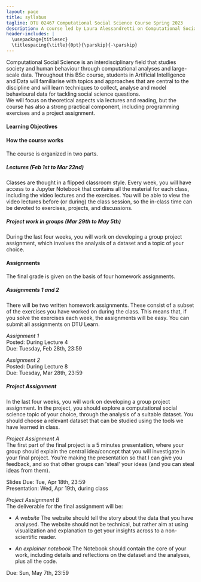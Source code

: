 ```yaml
---
layout: page
title: syllabus
tagline: DTU 02467 Computational Social Science Course Spring 2023
description: A course led by Laura Alessandretti on Computational Social Science
header-includes: |
  \usepackage{titlesec}
  \titlespacing{\title}{0pt}{\parskip}{-\parskip}
---
```



Computational Social Science is an interdisciplinary field that studies society and human behaviour through computational analyses and large-scale data.
Throughout this BSc course, students in Artificial Intelligence and Data will familiarise with topics and approaches that are central to the discipline
and will learn techniques to collect, analyse and model behavioural data for tackling social science questions.  
We will focus on theoretical aspects via lectures and reading, but the course has also a strong practical component, including programming exercises and a project assignment.

#### Learning Objectives

#### How the course works
The course is organized in two parts.  

##### Lectures (Feb 1st to Mar 22nd)
Classes are thought in a flipped classroom style. Every week, you will have access to a Jupyter Notebook that contains all the material for each class, including the video lectures and the exercises. You will be able to view the video lectures before (or during) the class session, so the in-class time can be devoted to exercises, projects, and discussions.  

##### Project work in groups (Mar 29th to May 5th)  

During the last four weeks, you will work on developing a group project assignment, which involves the analysis of a dataset and a topic of your choice.    

#### Assignments

The final grade is given on the basis of four homework assignments.

##### Assignments 1 and 2
There will be two written homework assignments. These consist of a subset of the exercises you have worked on during the class. This means that, if you solve the exercises each week, the assignments will be easy. You can submit all assignments on DTU Learn.


_Assignment 1_  
Posted: During Lecture 4  
Due: Tuesday, Feb 28th, 23:59


_Assignment 2_  
Posted: During Lecture 8  
Due: Tuesday, Mar 28th, 23:59  


##### Project Assignment
In the last four weeks, you will work on developing a group project assignment.
In the project, you should explore a computational social science topic of your choice, through the analysis of a suitable dataset. You should choose a relevant dataset that can be studied using the tools we have learned in class.

_Project Assignment A_  
The first part of the final project is a 5 minutes presentation, where your group should explain the central idea/concept that you will investigate in your final project. You're making the presentation so that I can give you feedback, and so that other groups can 'steal' your ideas (and you can steal ideas from them).

Slides Due: Tue, Apr 18th, 23:59  
Presentation: Wed, Apr 19th, during class



_Project Assignment B_  
The deliverable for the final assignment will be:

* _A website_ The website should tell the story about the data that you have analysed. The website should not be technical, but rather aim at using visualization and explanation to get your insights across to a non-scientific reader.

* _An explainer notebook_ The Notebook should contain the core of your work, including details and reflections on the dataset and the analyses, plus all the code.

Due: Sun, May 7th, 23:59  
